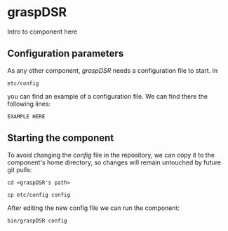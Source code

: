 # graspDSR
Intro to component here


## Configuration parameters
As any other component, *graspDSR* needs a configuration file to start. In
```
etc/config
```
you can find an example of a configuration file. We can find there the following lines:
```
EXAMPLE HERE
```

## Starting the component
To avoid changing the *config* file in the repository, we can copy it to the component's home directory, so changes will remain untouched by future git pulls:

```
cd <graspDSR's path> 
```
```
cp etc/config config
```

After editing the new config file we can run the component:

```
bin/graspDSR config
```

